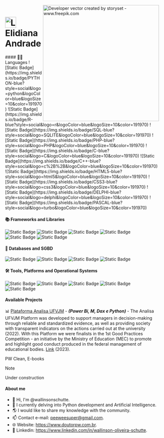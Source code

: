 <img align="right" alt="Developer vector created by storyset - www.freepik.com" height="380" src="https://user-images.githubusercontent.com/97471199/230774187-e482399b-492c-4c17-a831-0314bf90526e.png">

<h1>
    <a href="https://elidianaandrade.github.io/">
     <img align="center" alt="Logo Elidiana Andrade" width="36px" src="https://user-images.githubusercontent.com/97471199/230773934-2eeb538d-d992-4199-872e-117c1c635d81.png"></a>
    <span>Elidiana Andrade</span>
</h1>
#### 👨‍💻 Languages
![Static Badge](https://img.shields.io/badge/PYTHON-blue?style=social&logo=python&logoColor=blue&logoSize=10&color=191970)
![Static Badge](https://img.shields.io/badge/R-blue?style=social&logo=r&logoColor=blue&logoSize=10&color=191970)
![Static Badge](https://img.shields.io/badge/SQL-blue?style=social&logo=SQLITE&logoColor=blue&logoSize=10&color=191970)
![Static Badge](https://img.shields.io/badge/PHP-blue?style=social&logo=PHP&logoColor=blue&logoSize=10&color=191970)
![Static Badge](https://img.shields.io/badge/C-blue?style=social&logo=C&logoColor=blue&logoSize=10&color=191970)
![Static Badge](https://img.shields.io/badge/C++-blue?style=social&logo=c%2B%2B&logoColor=blue&logoSize=10&color=191970)
![Static Badge](https://img.shields.io/badge/HTML5-blue?style=social&logo=html5&logoColor=blue&logoSize=10&color=191970)
![Static Badge](https://img.shields.io/badge/CSS3-blue?style=social&logo=css3&logoColor=blue&logoSize=10&color=191970)
![Static Badge](https://img.shields.io/badge/DELPHI-blue?style=social&logo=delphi&logoColor=blue&logoSize=10&color=191970)
![Static Badge](https://img.shields.io/badge/PASCAL-blue?style=social&logo=turbo&logoColor=blue&logoSize=10&color=191970)

#### 📚 Frameworks and Libraries
![Static Badge](https://img.shields.io/badge/BOOTSTRAP-blue?style=social&logo=bootstrap&logoColor=blue&logoSize=10&color=191970)
![Static Badge](https://img.shields.io/badge/NUMPY-blue?style=social&logo=numpy&logoColor=blue&logoSize=10&color=191970)
![Static Badge](https://img.shields.io/badge/PANDAS-blue?style=social&logo=PANDAS&logoColor=blue&logoSize=10&color=191970)
![Static Badge](https://img.shields.io/badge/MATPLOTLIB-blue?style=social&logo=python&logoColor=blue&logoSize=10&color=191970)
![Static Badge](https://img.shields.io/badge/SCIKITLEARN-blue?style=social&logo=scikitlearn&logoColor=blue&logoSize=10&color=191970)
![Static Badge](https://img.shields.io/badge/TENSORFLOW-blue?style=social&logo=tensorflow&logoColor=blue&logoSize=10&color=191970)

#### 💾 Databases and SGBD
![Static Badge](https://img.shields.io/badge/MYSQL-blue?style=social&logo=MYSQL&logoColor=blue&logoSize=10&color=191970)
![Static Badge](https://img.shields.io/badge/POSTGRESSQL-blue?style=social&logo=postgresql&logoColor=blue&logoSize=10&color=191970)
![Static Badge](https://img.shields.io/badge/SQLITE-blue?style=social&logo=SQLITE&logoColor=blue&logoSize=10&color=191970)
![Static Badge](https://img.shields.io/badge/SQLSERVER-blue?style=social&logo=DATABRICKS&logoColor=blue&logoSize=10&color=191970)

#### 🛠️ Tools, Platforms and Operational Systems
![Static Badge](https://img.shields.io/badge/POWERBI-blue?style=for-the-badge&logoColor=blue&logoSize=10&color=191970)
![Static Badge](https://img.shields.io/badge/WINDOWS-green?style=for-the-badge&logoColor=green&logoSize=10&color=23009639)
![Static Badge](https://img.shields.io/badge/LINUX-green?style=for-the-badge&logoColor=green&logoSize=10&color=1E90FF)
![Static Badge](https://img.shields.io/badge/OFFICE-green?style=for-the-badge&logoColor=green&logoSize=10&color=B8860B)
![Static Badge](https://img.shields.io/badge/SPSS-green?style=for-the-badge&logoColor=YELLOW&logoSize=10&color=ADFF2F)


#### Available Projects

📊 [Plataforma Analisa UFVJM](https://portal.ufvjm.edu.br/page/analisa/paineis) - ***(Power Bi, M, Dax e Python)*** - The Analisa UFVJM Platform was developed to support managers in decision-making through reliable and standardized evidence, as well as providing society with transparent indicators on the actions carried out at the university (2022). With this Platform we were finalists in the 1st Good Practices Competition - an initiative by the Ministry of Education (MEC) to promote and highlight good conduct produced in the federal management of educational bodies. [Link](https://portal.ufvjm.edu.br/noticias/2023/ufvjm-e-finalista-no-i-concurso-de-boas-praticas-do-mec) (2023).

PW Clean, E-books

<!--
![Static Badge](https://img.shields.io/badge/Under%20construction-8A2BE2?logoSize=10)
-->
> [!NOTE]
> Under construction


#### About me
- 👋 Hi, I'm @wallinsonschutte.
- 🌱 I currently delving into Python development and Artificial Intelligence.
- 🌎 I would like to share my knowledge with the community.
- 📫 Contact e-mail: peeweesuper@gmail.com.
- 🌐 Website: https://www.doutorpw.com.br.
- 🦸 Linkedin: https://www.linkedin.com/in/wallinson-oliveira-schutte.
